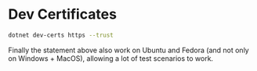 # Dev Certificates

``` bash 
dotnet dev-certs https --trust
```
Finally the statement above also work on Ubuntu and Fedora (and not only on Windows + MacOS), allowing a lot of test scenarios to work.